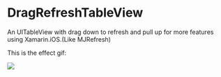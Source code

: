 # DragRefreshTableView
An UITableView with drag down to refresh and pull up for more features using Xamarin.iOS.(Like MJRefresh)

This is the effect gif:

![](https://github.com/lwnwowone/DragRefreshTableView/raw/master/ALDragRefreshTableViewEffect.gif)
